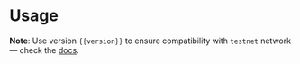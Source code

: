 <script setup>
  import { data } from '../../versions.data'
  const { version } = data
</script>

# Usage

**Note**: Use version `{{version}}` to ensure compatibility with `testnet` network — check the [docs](https://docs.fuel.network/guides/installation/#using-the-latest-toolchain).
